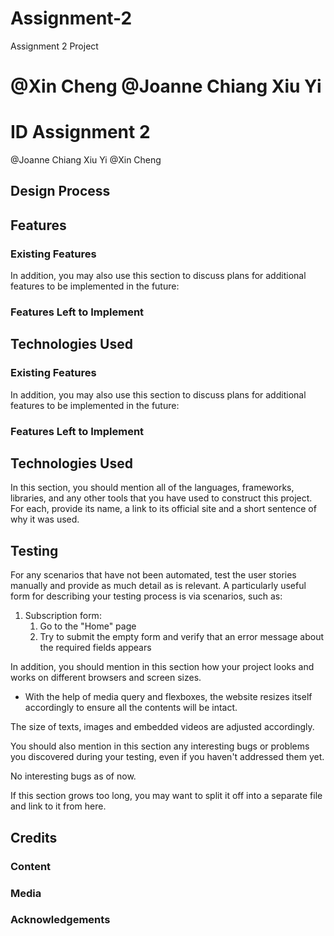 
# Assignment-2
Assignment 2 Project

@Xin Cheng
@Joanne Chiang Xiu Yi
=======
# ID Assignment 2

@Joanne Chiang Xiu Yi
@Xin Cheng


## Design Process

## Features


### Existing Features

In addition, you may also use this section to discuss plans for additional features to be implemented in the future:

### Features Left to Implement

## Technologies Used


### Existing Features

In addition, you may also use this section to discuss plans for additional features to be implemented in the future:

### Features Left to Implement

## Technologies Used

In this section, you should mention all of the languages, frameworks, libraries, and any other tools that you have used to construct this project. For each, provide its name, a link to its official site and a short sentence of why it was used.

## Testing

For any scenarios that have not been automated, test the user stories manually and provide as much detail as is relevant. A particularly useful form for describing your testing process is via scenarios, such as:

1. Subscription form:
    1. Go to the "Home" page
    2. Try to submit the empty form and verify that an error message about the required fields appears

In addition, you should mention in this section how your project looks and works on different browsers and screen sizes.
-	With the help of media query and flexboxes, the website resizes itself accordingly to ensure all the contents will be intact.

The size of texts, images and embedded videos are adjusted accordingly.

You should also mention in this section any interesting bugs or problems you discovered during your testing, even if you haven't addressed them yet.

No interesting bugs as of now.

If this section grows too long, you may want to split it off into a separate file and link to it from here.

## Credits

### Content

### Media

### Acknowledgements

